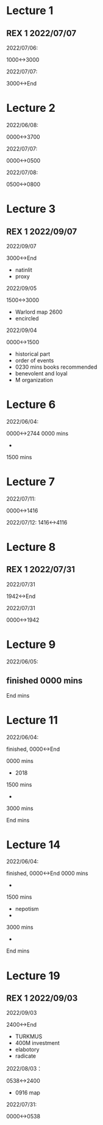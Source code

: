 # Lecture 1
## REX 1 2022/07/07
2022/07/06:

1000<->3000

2022/07/07:

3000<->End

# Lecture 2

2022/06/08:

0000<->3700

2022/07/07:

0000<->0500

2022/07/08:

0500<->0800

# Lecture 3
## REX 1 2022/09/07

2022/09/07

3000<->End

- natinlit
- proxy

2022/09/05

1500<->3000

- Warlord map 2600
- encircled

2022/09/04

0000<->1500

- historical part
- order of events
- 0230 mins books recommended
- benevolent and loyal
- M organization

# Lecture 6

2022/06/04:

0000<->2744
0000 mins

- 

1500 mins

# Lecture 7

2022/07/11:

0000<->1416

2022/07/12:
1416<->4116

# Lecture 8

## REX 1 2022/07/31

2022/07/31

1942<->End

2022/07/31

0000<->1942

# Lecture 9

2022/06/05:

finished
0000 mins
- 

End mins

# Lecture 11

2022/06/04:

finished,
0000<->End

0000 mins

- 2018 

1500 mins

- 

3000 mins

End mins

# Lecture 14

2022/06/04:

finished,
0000<->End
0000 mins

- 

1500 mins

- nepotism
- 

3000 mins

- 

End mins


# Lecture 19
## REX 1 2022/09/03

2022/09/03

2400<->End

- TURKMUS
- 400M investment
- elabotory
- radicate

2022/08/03：

0538<->2400

- 0916 map

2022/07/31:

0000<->0538
